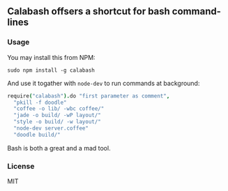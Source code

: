 
Calabash offsers a shortcut for bash command-lines
------

### Usage

You may install this from NPM:  

```
sudo npm install -g calabash
```

And use it togather with `node-dev` to run commands at background:  

```coffee
require("calabash").do "first parameter as comment",
  "pkill -f doodle"
  "coffee -o lib/ -wbc coffee/"
  "jade -o build/ -wP layout/"
  "style -o build/ -w layout/"
  "node-dev server.coffee"
  "doodle build/"
```

Bash is both a great and a mad tool.

### License

MIT